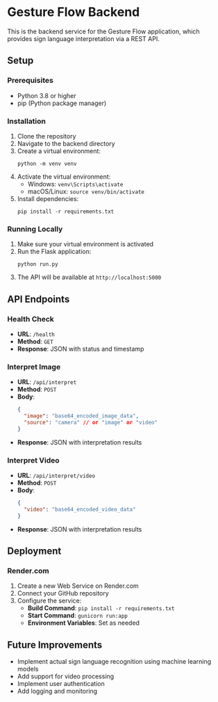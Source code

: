 # Gesture Flow Backend

This is the backend service for the Gesture Flow application, which provides sign language interpretation via a REST API.

## Setup

### Prerequisites
- Python 3.8 or higher
- pip (Python package manager)

### Installation

1. Clone the repository
2. Navigate to the backend directory
3. Create a virtual environment:
   ```
   python -m venv venv
   ```
4. Activate the virtual environment:
   - Windows: `venv\Scripts\activate`
   - macOS/Linux: `source venv/bin/activate`
5. Install dependencies:
   ```
   pip install -r requirements.txt
   ```

### Running Locally

1. Make sure your virtual environment is activated
2. Run the Flask application:
   ```
   python run.py
   ```
3. The API will be available at `http://localhost:5000`

## API Endpoints

### Health Check
- **URL**: `/health`
- **Method**: `GET`
- **Response**: JSON with status and timestamp

### Interpret Image
- **URL**: `/api/interpret`
- **Method**: `POST`
- **Body**:
  ```json
  {
    "image": "base64_encoded_image_data",
    "source": "camera" // or "image" or "video"
  }
  ```
- **Response**: JSON with interpretation results

### Interpret Video
- **URL**: `/api/interpret/video`
- **Method**: `POST`
- **Body**:
  ```json
  {
    "video": "base64_encoded_video_data"
  }
  ```
- **Response**: JSON with interpretation results

## Deployment

### Render.com

1. Create a new Web Service on Render.com
2. Connect your GitHub repository
3. Configure the service:
   - **Build Command**: `pip install -r requirements.txt`
   - **Start Command**: `gunicorn run:app`
   - **Environment Variables**: Set as needed

## Future Improvements

- Implement actual sign language recognition using machine learning models
- Add support for video processing
- Implement user authentication
- Add logging and monitoring 
